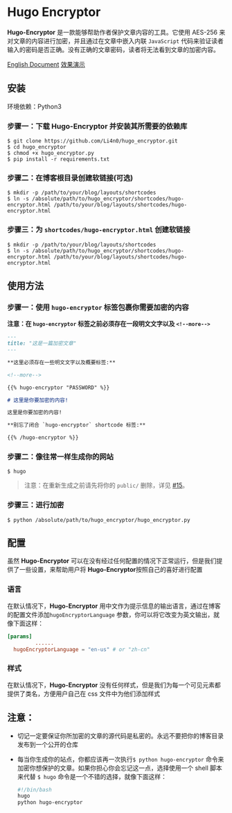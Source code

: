 # Hugo Encryptor

**Hugo-Encryptor** 是一款能够帮助作者保护文章内容的工具。它使用 AES-256 来对文章的内容进行加密，并且通过在文章中嵌入内联 `JavaScript` 代码来验证读者输入的密码是否正确。没有正确的文章密码，读者将无法看到文章的加密内容。

[English Document](./README.md) [效果演示](https://blog.0e1.top/post/2019/03/this-is-hugo-encryptor/)

## 安装

环境依赖：Python3

### 步骤一：下载 Hugo-Encryptor 并安装其所需要的依赖库

    $ git clone https://github.com/Li4n0/hugo_encryptor.git
    $ cd hugo_encryptor
    $ chmod +x hugo_encryptor.py
    $ pip install -r requirements.txt

### 步骤二：在博客根目录创建软链接(可选)

    $ mkdir -p /path/to/your/blog/layouts/shortcodes
    $ ln -s /absolute/path/to/hugo_encryptor/shortcodes/hugo-encryptor.html /path/to/your/blog/layouts/shortcodes/hugo-encryptor.html

### 步骤三：为 `shortcodes/hugo-encryptor.html` 创建软链接

    $ mkdir -p /path/to/your/blog/layouts/shortcodes
    $ ln -s /absolute/path/to/hugo_encryptor/shortcodes/hugo-encryptor.html /path/to/your/blog/layouts/shortcodes/hugo-encryptor.html


## 使用方法

### 步骤一：使用 `hugo-encryptor` 标签包裹你需要加密的内容

**注意：在 `hugo-encryptor` 标签之前必须存在一段明文文字以及 `<!--more-->`**

```markdown
---
title: "这是一篇加密文章"
---

**这里必须存在一些明文文字以及概要标签:**

<!--more-->

{{% hugo-encryptor "PASSWORD" %}}

# 这里是你要加密的内容!

这里是你要加密的内容!

**别忘了闭合 `hugo-encryptor` shortcode 标签:**

{{% /hugo-encryptor %}}
```

### 步骤二：像往常一样生成你的网站

    $ hugo

> 注意：在重新生成之前请先将你的 `public/` 删除，详见 [#15](https://github.com/Li4n0/hugo_encryptor/issues/15#issuecomment-826044272)。

### 步骤三：进行加密

    $ python /absolute/path/to/hugo_encryptor/hugo_encryptor.py


## 配置

虽然 **Hugo-Encryptor** 可以在没有经过任何配置的情况下正常运行，但是我们提供了一些设置，来帮助用户将 **Hugo-Encryptor**按照自己的喜好进行配置

### 语言

在默认情况下，**Hugo-Encryptor** 用中文作为提示信息的输出语言，通过在博客的配置文件添加`hugoEncryptorLanguage` 参数，你可以将它改变为英文输出，就像下面这样：

```toml
[params]
 		 ......
  hugoEncryptorLanguage = "en-us" # or "zh-cn"
```

### 样式

在默认情况下，**Hugo-Encryptor** 没有任何样式，但是我们为每一个可见元素都提供了类名，方便用户自己在 css 文件中为他们添加样式

## 注意：

- 切记一定要保证你所加密的文章的源代码是私密的。永远不要把你的博客目录发布到一个公开的仓库

- 每当你生成你的站点，你都应该再一次执行`$ python hugo-encryptor` 命令来加密你想保护的文章。如果你担心你会忘记这一点，选择使用一个 shell 脚本来代替 `$ hugo` 命令是一个不错的选择，就像下面这样：

  ```bash
  #!/bin/bash
  hugo
  python hugo-encryptor
  ```

  

